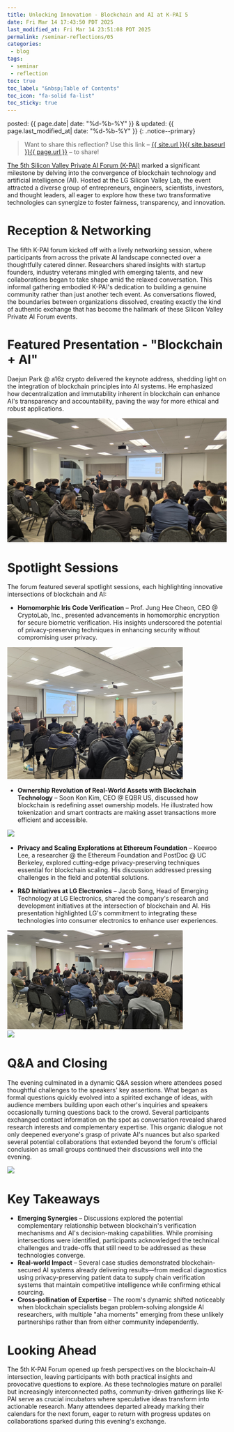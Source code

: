 ```yaml
---
title: Unlocking Innovation - Blockchain and AI at K-PAI 5
date: Fri Mar 14 17:43:50 PDT 2025
last_modified_at: Fri Mar 14 23:51:08 PDT 2025
permalink: /seminar-reflections/05
categories:
 - blog
tags:
 - seminar
 - reflection
toc: true
toc_label: "&nbsp;Table of Contents"
toc_icon: "fa-solid fa-list"
toc_sticky: true
---
```


posted: {{ page.date| date: "%d-%b-%Y" }}
&amp;
updated: {{ page.last_modified_at| date: "%d-%b-%Y" }}
{: .notice--primary}

<blockquote>
Want to share this reflection?
Use this link
&ndash; <a href="{{ page.url }}">{{ site.url }}{{ site.baseurl }}{{ page.url }}</a> &ndash;
to share!
</blockquote>

[The 5th Silicon Valley Private AI Forum (K-PAI)](/seminar-announcements/05)
marked a significant milestone by delving into the convergence of blockchain technology and artificial intelligence (AI).
Hosted at the LG Silicon Valley Lab, the event attracted a diverse group of entrepreneurs, engineers, scientists, investors, and thought leaders, all eager to explore how these two transformative technologies can synergize to foster fairness, transparency, and innovation.

# Reception &amp; Networking

<!--
The evening commenced with a networking session, where attendees connected over refreshments and well catered dinner.
This informal gathering set the stage for collaborative discussions, reflecting the forum's commitment to fostering a vibrant tech community in Silicon Valley.
-->

The fifth K-PAI forum kicked off with a lively networking session, where participants from across the private AI landscape connected over a thoughtfully catered dinner.
Researchers shared insights with startup founders, industry veterans mingled with emerging talents, and new collaborations began to take shape amid the relaxed conversation.
This informal gathering embodied K-PAI's dedication to building a genuine community rather than just another tech event.
As conversations flowed, the boundaries between organizations dissolved, creating exactly the kind of authentic exchange that has become the hallmark of
these Silicon Valley Private AI Forum events.

# Featured Presentation - "Blockchain + AI"

Daejun Park @ a16z crypto delivered the keynote address, shedding light on the integration of blockchain principles into AI systems. He emphasized how decentralization and immutability inherent in blockchain can enhance AI's transparency and accountability, paving the way for more ethical and robust applications.

<!--div class="img-container">
<img src="/resource/seminars/05/KakaoTalk_Photo_2025-03-14-17-17-03 008.jpeg">
</div-->

<div class="img-container">
<img src="/resource/seminars/05/KakaoTalk_Photo_2025-03-14-17-17-57 003.jpeg">
</div>

# Spotlight Sessions

The forum featured several spotlight sessions, each highlighting innovative intersections of blockchain and AI:

- <b>Homomorphic Iris Code Verification</b>
&ndash; Prof. Jung Hee Cheon, CEO @ CryptoLab, Inc., presented advancements in homomorphic encryption for secure biometric verification. His insights underscored the potential of privacy-preserving techniques in enhancing security without compromising user privacy.

<div class="img-container">
<img style="max-width: 80%;" src="/resource/seminars/05/KakaoTalk_Photo_2025-03-14-17-21-22 002.jpeg">
</div>

- <b>Ownership Revolution of Real-World Assets with Blockchain Technology</b>
&ndash; Soon Kon Kim, CEO @ EQBR US, discussed how blockchain is redefining asset ownership models. He illustrated how tokenization and smart contracts are making asset transactions more efficient and accessible.​

<div class="img-container">
<img style="max-width: 80%;" src="/resource/seminars/05/Screenshot 2025-03-14 at 11.06.55 PM.png">
</div>

- <b>Privacy and Scaling Explorations at Ethereum Foundation</b>
&ndash; Keewoo Lee, a researcher @ the Ethereum Foundation and PostDoc @ UC Berkeley, explored cutting-edge privacy-preserving techniques essential for blockchain scaling. His discussion addressed pressing challenges in the field and potential solutions.​

- <b>R&D Initiatives at LG Electronics</b>
&ndash; Jacob Song, Head of Emerging Technology at LG Electronics, shared the company's research and development initiatives at the intersection of blockchain and AI. His presentation highlighted LG's commitment to integrating these technologies into consumer electronics to enhance user experiences.

<div class="img-container">
<img style="max-width: 80%;" src="/resource/seminars/05/KakaoTalk_Photo_2025-03-14-17-17-54 002.jpeg">
</div>

<div class="img-container">
<img style="max-width: 80%;" src="/resource/seminars/05/Screenshot 2025-03-14 at 10.28.04 PM.png">
</div>

# Q&amp;A and Closing

<!--
The event concluded with an interactive Q&A session, allowing attendees to engage directly with the speakers. This dialogue fostered a deeper understanding of the topics discussed and opened avenues for future collaboration.
-->

The evening culminated in a dynamic Q&A session where attendees posed thoughtful challenges to the speakers' key assertions. What began as formal questions quickly evolved into a spirited exchange of ideas, with audience members building upon each other's inquiries and speakers occasionally turning questions back to the crowd. Several participants exchanged contact information on the spot as conversation revealed shared research interests and complementary expertise. This organic dialogue not only deepened everyone's grasp of private AI's nuances but also sparked several potential collaborations that extended beyond the forum's official conclusion as small groups continued their discussions well into the evening.

<div class="img-container">
<img src="/resource/seminars/05/Screenshot 2025-03-14 at 10.26.14 PM.png">
</div>


# Key Takeaways

<!--
- <b>Synergistic Potential</b>
&ndash; The forum highlighted the immense potential of integrating blockchain and AI to create systems that are not only intelligent but also transparent and secure.​
- <b>Innovative Applications</b>
&ndash; Presentations showcased real-world applications where blockchain enhances AI functionalities, particularly in areas requiring data integrity and privacy.​
- <b>Collaborative Ecosystem</b>
&ndash; The diverse expertise of speakers and attendees underscored the importance of interdisciplinary collaboration in driving technological advancements.
-->

- <b>Emerging Synergies</b>
&ndash; Discussions explored the potential complementary relationship between blockchain's verification mechanisms
and AI's decision-making capabilities. While promising intersections were identified,
participants acknowledged the technical challenges and trade-offs
that still need to be addressed as these technologies converge.
- <b>Real-world Impact</b>
&ndash; Several case studies demonstrated blockchain-secured AI systems
already delivering results—from medical diagnostics using privacy-preserving patient data
to supply chain verification systems that maintain competitive intelligence while confirming ethical sourcing.
- <b>Cross-pollination of Expertise</b>
&ndash; The room's dynamic shifted noticeably when blockchain specialists began problem-solving alongside AI researchers,
with multiple "aha moments" emerging from these unlikely partnerships rather than from either community independently.

# Looking Ahead

<!--
The 5th K-PAI Forum successfully illuminated the promising convergence of blockchain and AI, inspiring attendees to explore new frontiers in technology. As these fields continue to evolve, forums like K-PAI play a crucial role in fostering dialogue, collaboration, and innovation within the tech community.
-->

The 5th K-PAI Forum opened up fresh perspectives on the blockchain-AI intersection, leaving participants with both practical insights and provocative questions to explore. As these technologies mature on parallel but increasingly interconnected paths, community-driven gatherings like K-PAI serve as crucial incubators where speculative ideas transform into actionable research. Many attendees departed already marking their calendars for the next forum, eager to return with progress updates on collaborations sparked during this evening's exchange.
